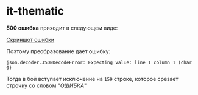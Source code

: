 # it-thematic

**500 ошибка** приходит в следующем виде:

[Скриншот ошибки](https://image.prntscr.com/image/PPcnRWzfRReB4S5pQOTkNA.png)

 Поэтому преобразование дает ошибку:

`json.decoder.JSONDecodeError: Expecting value: line 1 column 1 (char 0)`

 Тогда в бой вступает исключение на `159` строке, которое срезает строчку со словом "_ОШИБКА_"
 
